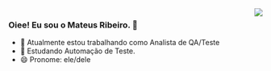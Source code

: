 <a href="https://github.com/outromateuss">
  <img align="right" src="https://github-readme-stats.vercel.app/api/top-langs/?username=outromateuss&theme=dracula&hide_langs_below=1" />
</a>

### Oiee! Eu sou o Mateus Ribeiro. 👋

- 🔭 Atualmente estou trabalhando como Analista de QA/Teste
- 🌱 Estudando Automação de Teste.
- 😄 Pronome: ele/dele

